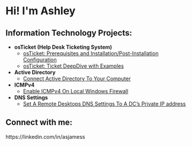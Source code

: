 <h1>Hi! I'm Ashley

<h2>Information Technology Projects:</h2>

- <b>osTicket (Help Desk Ticketing System)</b>
  - [osTicket: Prerequisites and Installation/Post-Installation Configuration](https://github.com/analystaj/osticket-prereqs)
  - [osTicket: Ticket DeepDive with Examples](https://github.com/analystaj/ticket-deepdive)
- <b>Active Directory</b>
  - [Connect Active Directory To Your Computer](https://github.com/AnalystAJ/ActiveDirectory)
- <b>ICMPv4</b>
  - [Enable ICMPv4 On Local Windows Firewall](https://github.com/AnalystAJ/ICMPv4)
- <b>DNS Settings</b>
  - [Set A Remote Desktops DNS Settings To A DC’s Private IP address](https://github.com/AnalystAJ/private)
  
  
  
<h2>Connect with me:</h2>
https://linkedin.com/in/asjamess
